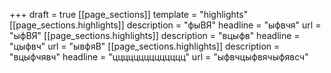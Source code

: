 +++
draft = true
[[page_sections]]
template = "highlights"
[[page_sections.highlights]]
description = "фыВЯ"
headline = "ыфвчя"
url = "ыфВЯ"
[[page_sections.highlights]]
description = "вцыфв"
headline = "цыфвч"
url = "ывфяВ"
[[page_sections.highlights]]
description = "вцыфчявч"
headline = "цццццццццццццц"
url = "ыфвчцыфвячыфявсч"


